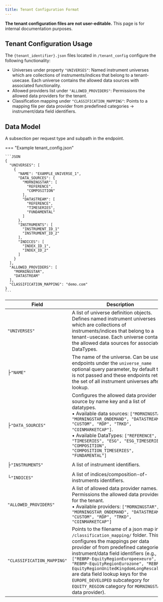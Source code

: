 ```yaml
---
title: Tenant Configuration Format
---
```


**The tenant configuration files are not user-editable.**
This page is for internal documentation purposes.

## Tenant Configuration Usage
The `{tenant_identifier}.json` files located in `/tenant_config` configure the following functionality:

- Universes under property `"UNIVERSES"`: Named instrument universes which are collections of instruments/indices that belong to a tenant-usecase.
  Each universe contains the allowed data sources with associated functionality.
- Allowed providers list under `"ALLOWED_PROVIDERS"`: Permissions the allowed data providers for the tenant.
- Classification mapping under `"CLASSIFICATION_MAPPING"`: Points to a mapping file per data provider from predefined categories -> instrument/data field identifiers.

## Data Model

A subsection per request type and subpath in the endpoint.

=== "Example tenant_config.json"

    ```JSON
    {
      "UNIVERSES": [
        {
          "NAME": "EXAMPLE_UNIVERSE_1",
          "DATA_SOURCES": {
            "MORNINGSTAR": [
              "REFERENCE",
              "COMPOSITION"
            ],
            "DATASTREAM": [
              "REFERENCE",
              "TIMESERIES",
              "FUNDAMENTAL"
            ]
          },
          "INSTRUMENTS": [
            "INSTRUMENT_ID_1"
            "INSTRUMENT_ID_2"
          ],
          "INDICES": [
            "INDEX_ID_1",
            "INDEX_ID_2"
          ]
        }
      ],
      "ALLOWED_PROVIDERS": [
        "MORNINGSTAR",
        "DATASTREAM"
      ],
      "CLASSIFICATION_MAPPING": "demo.com"
    }
    ```

Field | Description | Data type | Example | Required
----- | ----------- | --------- | ------- | --------
`"UNIVERSES"` | A list of universe definition objects. Defines named instrument universes which are collections of instruments/indices that belong to a tenant-usecase. Each universe contains the allowed data sources for associated DataTypes. | `list[object]` | cf. above | Yes
├`"NAME"`| The name of the universe. Can be used in endpoints under the `universe_name` optional query parameter, by default this is not passed and these endpoints return the set of all instrument universes after lookup. | `str` | `EXAMPLE_UNIVERSE_1` | Yes
├`"DATA_SOURCES"`| Configures the allowed data provider source by name key and a list of datatypes.<br>• Available data sources: `["MORNINGSTAR", "MORNINGSTAR_ONDEMAND", "DATASTREAM", "CUSTOM", "RDP", "TRKD", "COINMARKETCAP"]`.<br>• Available DataTypes: `["REFERENCE", "TIMESERIES", "ESG", "ESG_TIMESERIES", "COMPOSITION", "COMPOSITION_TIMESERIES", "FUNDAMENTAL"]` | `object[str, list[DataType]]` | `{"MORNINGSTAR": ["REFERENCE", "COMPOSITION"], "DATASTREAM": ["REFERENCE", "TIMESERIES", "FUNDAMENTAL"]}` | No, can be empty `{}`
├`"INSTRUMENTS"`| A list of instrument identifiers. | `list[str]` | `["INSTRUMENT_ID_1", "INSTRUMENT_ID_2"]` | No
└`"INDICES"`| A list of indices/composition-of-instruments identifiers. | `str` | `["INDEX_ID_1", "INDEX_ID_2"]` | No
`"ALLOWED_PROVIDERS"` | A list of allowed data provider names. Permissions the allowed data providers for the tenant.<br>• Available providers: `["MORNINGSTAR", "MORNINGSTAR_ONDEMAND", "DATASTREAM", "CUSTOM", "RDP", "TRKD", "COINMARKETCAP"]` | `list[str]` | cf. above | Yes
`"CLASSIFICATION_MAPPING"` | Points to the filename of a json map in the `/classification_mapping/` folder. This configures the mappings per data provider of from predefined categories -> instrument/data field identifiers (e.g., `["REBRP-EquityRegionEuropeexeuro", "REBRP-EquityRegionEurozone", "REBRP-EquityRegionUnitedKingdomLongRescaled"]` are data field lookup keys for the `EUROPE_DEVELOPED` subcategory for `EQUITY_REGION` category for `MORNINGSTAR` data provider). | `list[str]` | cf. above | Yes
